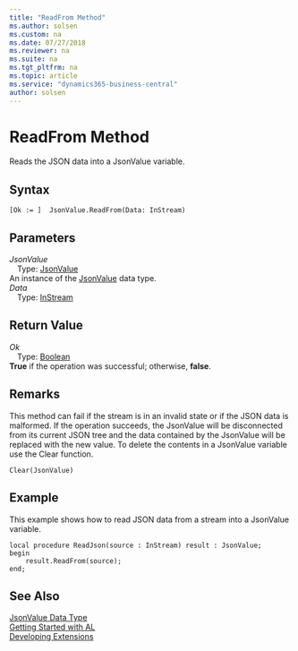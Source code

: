 ```yaml
---
title: "ReadFrom Method"
ms.author: solsen
ms.custom: na
ms.date: 07/27/2018
ms.reviewer: na
ms.suite: na
ms.tgt_pltfrm: na
ms.topic: article
ms.service: "dynamics365-business-central"
author: solsen
---
```

[//]: # (START>DO_NOT_EDIT)
[//]: # (IMPORTANT:Do not edit any of the content between here and the END>DO_NOT_EDIT.)
[//]: # (Any modifications should be made in the .resx files in the ModernDev repo.)
# ReadFrom Method
Reads the JSON data into a JsonValue variable.

## Syntax
```
[Ok := ]  JsonValue.ReadFrom(Data: InStream)
```
## Parameters
*JsonValue*  
&emsp;Type: [JsonValue](jsonvalue-data-type.md)  
An instance of the [JsonValue](jsonvalue-data-type.md) data type.  
*Data*  
&emsp;Type: [InStream](instream-data-type.md)  
  


## Return Value
*Ok*  
&emsp;Type: [Boolean](boolean-data-type.md)  
**True** if the operation was successful; otherwise, **false**.  
  


[//]: # (IMPORTANT: END>DO_NOT_EDIT)

## Remarks 
This method can fail if the stream is in an invalid state or if the JSON data is malformed.
If the operation succeeds, the JsonValue will be disconnected from its current JSON tree and the data contained by the JsonValue will be replaced with the new value.
To delete the contents in a JsonValue variable use the Clear function.

```
Clear(JsonValue)
```

## Example
This example shows how to read JSON data from a stream into a JsonValue variable.

```
local procedure ReadJson(source : InStream) result : JsonValue;
begin
    result.ReadFrom(source);    
end;
```


## See Also
[JsonValue Data Type](jsonvalue-data-type.md)  
[Getting Started with AL](../devenv-get-started.md)  
[Developing Extensions](../devenv-dev-overview.md)